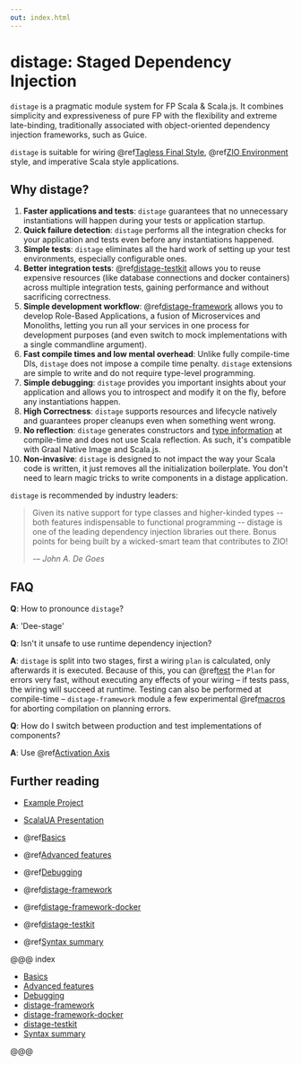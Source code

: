 ```yaml
---
out: index.html
---
```


distage: Staged Dependency Injection
====================================

`distage` is a pragmatic module system for FP Scala & Scala.js. It combines simplicity and expressiveness of pure FP
with the flexibility and extreme late-binding, traditionally associated with object-oriented dependency injection frameworks, such as Guice.

`distage` is suitable for wiring @ref[Tagless Final Style](basics.md#tagless-final-style),
@ref[ZIO Environment](basics.md#auto-traits) style, and imperative Scala style applications.

Why distage?
------------

1. **Faster applications and tests**:
    `distage` guarantees that no unnecessary instantiations will happen during your tests or application startup.
2. **Quick failure detection**:
    `distage` performs all the integration checks for your application and tests even before any instantiations happened.    
3. **Simple tests**:
    `distage` eliminates all the hard work of setting up your test environments, especially configurable ones.
4. **Better integration tests**:
    @ref[distage-testkit](distage-testkit.md) allows you to reuse expensive resources (like database connections and docker containers)
    across multiple integration tests, gaining performance and without sacrificing correctness.
5. **Simple development workflow**:
    @ref[distage-framework](distage-framework.md) allows you to develop Role-Based Applications, a fusion of Microservices and Monoliths,
     letting you run all your services in one process for development purposes (and even switch to mock implementations with a single commandline argument).
6. **Fast compile times and low mental overhead**:
    Unlike fully compile-time DIs, `distage` does not impose a compile time penalty.
    `distage` extensions are simple to write and do not require type-level programming.
7. **Simple debugging**:
    `distage` provides you important insights about your application and allows you to introspect and modify it on the fly, 
    before any instantiations happen.
8. **High Correctness**:
    `distage` supports resources and lifecycle natively and guarantees proper cleanups even when something went wrong.
9. **No reflection**:
    `distage` generates constructors and [type information](https://blog.7mind.io/lightweight-reflection.html) at compile-time and does not use Scala reflection.
    As such, it's compatible with Graal Native Image and Scala.js.
10. **Non-invasive**:
    `distage` is designed to not impact the way your Scala code is written, it just removes all the initialization boilerplate.
    You don't need to learn magic tricks to write components in a distage application.

`distage` is recommended by industry leaders:

> Given its native support for type classes and higher-kinded types -- both features indispensable to functional programming -- distage is one of the leading dependency injection libraries out there. Bonus points for being built by a wicked-smart team that contributes to ZIO! 
> 
> -– *John A. De Goes*

FAQ
---

**Q**: How to pronounce `distage`?

**A**: 'Dee-stage'

**Q**: Isn't it unsafe to use runtime dependency injection?

**A**: `distage` is split into two stages, first a wiring `plan` is calculated, only afterwards it is executed. Because of this,
you can @ref[test](debugging.md#testing-plans) the `Plan` for errors very fast, without executing any effects of your wiring –
if tests pass, the wiring will succeed at runtime. Testing can also be performed at compile-time – `distage-framework` module
a few experimental @ref[macros](distage-framework.md#compile-time-checks) for aborting compilation on planning errors.

**Q**: How do I switch between production and test implementations of components?

**A**: Use @ref[Activation Axis](basics.md#activation-axis)

Further reading
---------------

- [Example Project](https://github.com/7mind/distage-example)
- [ScalaUA Presentation](https://www.slideshare.net/7mind/scalaua-distage-staged-dependency-injection)

- @ref[Basics](basics.md)
- @ref[Advanced features](advanced-features.md)
- @ref[Debugging](debugging.md)
- @ref[distage-framework](distage-framework.md)
- @ref[distage-framework-docker](distage-framework-docker.md)
- @ref[distage-testkit](distage-testkit.md)
- @ref[Syntax summary](reference.md)

@@@ index

* [Basics](basics.md)
* [Advanced features](advanced-features.md)
* [Debugging](debugging.md)
* [distage-framework](distage-framework.md)
* [distage-framework-docker](distage-framework-docker.md)
* [distage-testkit](distage-testkit.md)
* [Syntax summary](reference.md)

@@@
